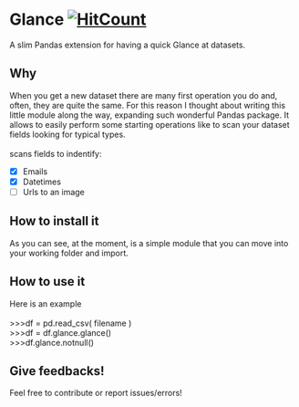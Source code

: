 # Glance [![HitCount](http://hits.dwyl.com/{username}/{project-name}.svg)](http://hits.dwyl.com/{username}/{project-name})

A slim Pandas extension for having a quick Glance at datasets.

## Why
When you get a new dataset there are many first operation you do and, often, they are quite the same. For this reason I thought about writing this little module along the way, expanding such wonderful Pandas package.
It allows to easily perform some starting operations like to scan your dataset fields looking for typical types.
<br><br>
scans fields to indentify:
- [x] Emails
- [x] Datetimes
- [ ] Urls to an image

## How to install it
As you can see, at the moment, is a simple module that you can move into your working folder and import.

## How to use it
Here is an example<br>
        <br>>>>df = pd.read_csv( filename )
        <br>>>>df = df.glance.glance()
        <br>>>>df.glance.notnull()

## Give feedbacks!
Feel free to contribute or report issues/errors!
